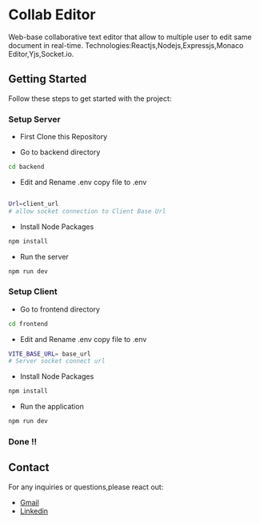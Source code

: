 # Collab Editor


Web-base collaborative text editor that allow to multiple user to edit same document in real-time.
Technologies:Reactjs,Nodejs,Expressjs,Monaco Editor,Yjs,Socket.io.


## Getting Started

Follow these steps to get started with the project:

### Setup Server

- First Clone this Repository

- Go to backend directory
```bash
cd backend
```

- Edit and Rename .env copy file to .env 
```bash

Url=client_url
# allow socket connection to Client Base Url

```

- Install Node Packages
```bash
npm install 
```

- Run the server
```bash
npm run dev
```


### Setup Client

- Go to frontend directory
```bash
cd frontend
```
- Edit and Rename .env copy file to .env 
```bash
VITE_BASE_URL= base_url   
# Server socket connect url
```


- Install Node Packages
```bash
npm install 
```

- Run the application
```bash
npm run dev
```


### Done !!

## Contact 

For any inquiries or questions,please react out: 
- [Gmail](mailto:lunasuthar5221@gmail.com)
- [Linkedin](https://www.linkedin.com/in/lunaramsuthar/)